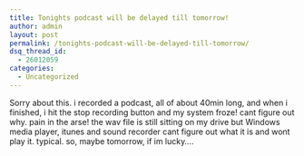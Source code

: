 ```yaml
---
title: Tonights podcast will be delayed till tomorrow!
author: admin
layout: post
permalink: /tonights-podcast-will-be-delayed-till-tomorrow/
dsq_thread_id:
  - 26012059
categories:
  - Uncategorized
---
```

Sorry about this. i recorded a podcast, all of about 40min long, and when i finished, i hit the stop recording button and my system froze! cant figure out why. pain in the arse! the wav file is still sitting on my drive but Windows media player, itunes and sound recorder cant figure out what it is and wont play it. typical. so, maybe tomorrow, if im lucky&#8230;.